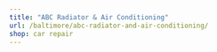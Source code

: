 ```yaml
---
title: "ABC Radiator & Air Conditioning"
url: /baltimore/abc-radiator-and-air-conditioning/
shop: car repair
---
```

